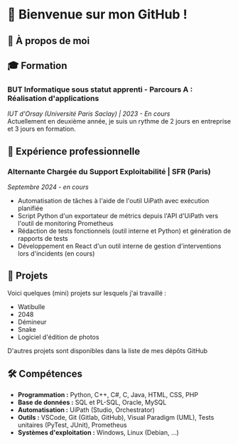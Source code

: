 # 👋 Bienvenue sur mon GitHub !

## 🌱 À propos de moi 

## 🎓 Formation

### BUT Informatique sous statut apprenti - Parcours A : Réalisation d'applications
*IUT d'Orsay (Université Paris Saclay) | 2023 - En cours*   
Actuellement en deuxième année, je suis un rythme de 2 jours en entreprise et 3 jours en formation.


## 💼 Expérience professionnelle

### Alternante Chargée du Support Exploitabilité | SFR (Paris)
*Septembre 2024 - en cours*
- Automatisation de tâches à l'aide de l'outil UiPath avec exécution planifiée
- Script Python d'un exportateur de métrics depuis l'API d'UiPath vers l'outil de monitoring Prometheus
- Rédaction de tests fonctionnels (outil interne et Python) et génération de rapports de tests
- Développement en React d'un outil interne de gestion d'interventions lors d'incidents (en cours)


## 🚀 Projets

Voici quelques (mini) projets sur lesquels j'ai travaillé :
<!-- Détailler -->
- Watibulle
- 2048
- Démineur
- Snake
- Logiciel d'édition de photos

D'autres projets sont disponibles dans la liste de mes dépôts GitHub

## 🛠️ Compétences

- **Programmation :** Python, C++, C#, C, Java, HTML, CSS, PHP
- **Base de données :** SQL et PL-SQL, Oracle, MySQL
- **Automatisation :** UiPath (Studio, Orchestrator)
- **Outils :** VSCode, Git (Gitlab, GitHub), Visual Paradigm (UML), Tests unitaires (PyTest, JUnit), Prometheus
- **Systèmes d'exploitation :** Windows, Linux (Debian, ...)


<!---
bndrbzznysf/bndrbzznysf is a ✨ special ✨ repository because its `README.md` (this file) appears on your GitHub profile.
You can click the Preview link to take a look at your changes.
--->
